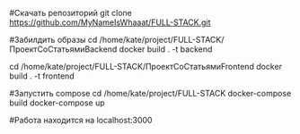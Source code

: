#Скачать репозиторий
git clone https://github.com/MyNameIsWhaaat/FULL-STACK.git

#Забилдить образы
cd /home/kate/project/FULL-STACK/ПроектСоСтатьямиBackend
docker build . -t backend

cd /home/kate/project/FULL-STACK/ПроектСоСтатьямиFrontend
docker build . -t frontend

#Запустить compose
cd /home/kate/project/FULL-STACK
docker-compose build
docker-compose up

#Работа находится на localhost:3000
